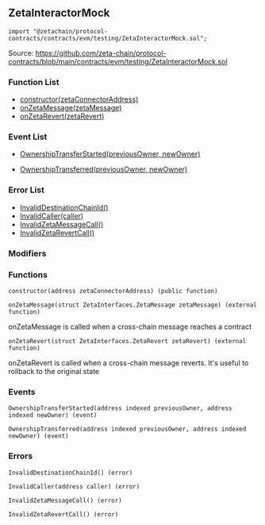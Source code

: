 ## ZetaInteractorMock

```solidity
import "@zetachain/protocol-contracts/contracts/evm/testing/ZetaInteractorMock.sol";
```

Source: https://github.com/zeta-chain/protocol-contracts/blob/main/contracts/evm/testing/ZetaInteractorMock.sol

### Function List

* [constructor(zetaConnectorAddress)](#ZetaInteractorMock-constructor-address-)
* [onZetaMessage(zetaMessage)](#ZetaInteractorMock-onZetaMessage-struct-ZetaInterfaces-ZetaMessage-)
* [onZetaRevert(zetaRevert)](#ZetaInteractorMock-onZetaRevert-struct-ZetaInterfaces-ZetaRevert-)

### Event List

* [OwnershipTransferStarted(previousOwner, newOwner)](#Ownable2Step-OwnershipTransferStarted-address-address-)

* [OwnershipTransferred(previousOwner, newOwner)](#Ownable-OwnershipTransferred-address-address-)

### Error List

* [InvalidDestinationChainId()](#ZetaInteractorErrors-InvalidDestinationChainId--)
* [InvalidCaller(caller)](#ZetaInteractorErrors-InvalidCaller-address-)
* [InvalidZetaMessageCall()](#ZetaInteractorErrors-InvalidZetaMessageCall--)
* [InvalidZetaRevertCall()](#ZetaInteractorErrors-InvalidZetaRevertCall--)

### Modifiers

### Functions

```
constructor(address zetaConnectorAddress) (public function)
```

<a name="ZetaInteractorMock-constructor-address-"></a>

```
onZetaMessage(struct ZetaInterfaces.ZetaMessage zetaMessage) (external function)
```

<a name="ZetaInteractorMock-onZetaMessage-struct-ZetaInterfaces-ZetaMessage-"></a>

onZetaMessage is called when a cross-chain message reaches a contract

```
onZetaRevert(struct ZetaInterfaces.ZetaRevert zetaRevert) (external function)
```

<a name="ZetaInteractorMock-onZetaRevert-struct-ZetaInterfaces-ZetaRevert-"></a>

onZetaRevert is called when a cross-chain message reverts.
It's useful to rollback to the original state

### Events

```
OwnershipTransferStarted(address indexed previousOwner, address indexed newOwner) (event)
```

<a name="Ownable2Step-OwnershipTransferStarted-address-address-"></a>

```
OwnershipTransferred(address indexed previousOwner, address indexed newOwner) (event)
```

<a name="Ownable-OwnershipTransferred-address-address-"></a>

### Errors

```
InvalidDestinationChainId() (error)
```

<a name="ZetaInteractorErrors-InvalidDestinationChainId--"></a>

```
InvalidCaller(address caller) (error)
```

<a name="ZetaInteractorErrors-InvalidCaller-address-"></a>

```
InvalidZetaMessageCall() (error)
```

<a name="ZetaInteractorErrors-InvalidZetaMessageCall--"></a>

```
InvalidZetaRevertCall() (error)
```

<a name="ZetaInteractorErrors-InvalidZetaRevertCall--"></a>

